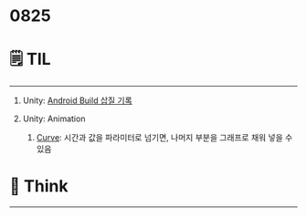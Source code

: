 # 0825

# 🗒️ TIL

---

1. Unity: [Android Build 삽질 기록](https://zept-gmk.tistory.com/25)

1. Unity: Animation
    1. [Curve](https://docs.unity3d.com/kr/2019.4/Manual/animeditor-AnimationCurves.html): 시간과 값을 파라미터로 넘기면, 나머지 부분을 그래프로 채워 넣을 수 있음

# 💭 Think

---